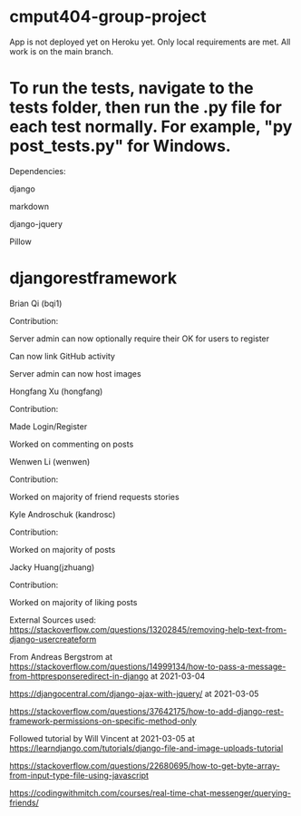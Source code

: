 # cmput404-group-project
App is not deployed yet on Heroku yet. Only local requirements are met. All work is on the main branch.

To run the tests, navigate to the tests folder, then run the .py file for each test normally. For example, "py post_tests.py" for Windows.
==============================================================
Dependencies:

django

markdown

django-jquery

Pillow

djangorestframework
==============================================================
Brian Qi (bqi1)

Contribution:

Server admin can now optionally require their OK for users to register

Can now link GitHub activity

Server admin can now host images

Hongfang Xu (hongfang)

Contribution:

Made Login/Register

Worked on commenting on posts

Wenwen Li (wenwen)

Contribution:

Worked on majority of friend requests stories

Kyle Androschuk (kandrosc)

Contribution:

Worked on majority of posts

Jacky Huang(jzhuang)

Contribution:

Worked on majority of liking posts


External Sources used:
https://stackoverflow.com/questions/13202845/removing-help-text-from-django-usercreateform

From Andreas Bergstrom at https://stackoverflow.com/questions/14999134/how-to-pass-a-message-from-httpresponseredirect-in-django at 2021-03-04 

https://djangocentral.com/django-ajax-with-jquery/ at 2021-03-05

https://stackoverflow.com/questions/37642175/how-to-add-django-rest-framework-permissions-on-specific-method-only

Followed tutorial by Will Vincent at 2021-03-05 at https://learndjango.com/tutorials/django-file-and-image-uploads-tutorial

https://stackoverflow.com/questions/22680695/how-to-get-byte-array-from-input-type-file-using-javascript

https://codingwithmitch.com/courses/real-time-chat-messenger/querying-friends/

